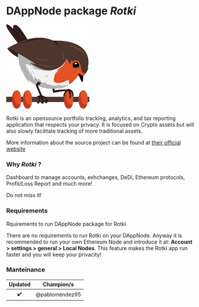<!-- :female_detective: Looking for a new champion -->

# DAppNode package _Rotki_

<!--DAppNode package logo (could be added with an hyperlink to a youtube video): -->

[![](rotki-avatar.png)](https://www.youtube.com/watch?v=GSTiKjnBaes)

<!--Brief introduction about the source project (official project definition is an option): -->

Rotki is an opensource portfolio tracking, analytics, and tax reporting application that respects your privacy. It is focused on Crypto assets but will also slowly facilitate tracking of more traditional assets.

More information about the source project can be found at [their official website](https://rotki.com/)

### Why _Rotki_ ?

<!--What can you do with this package?: -->

Dashboard to manage accounts, exhchanges, DeDi, Ethereum protocols, Profit/Loss Report and much more!

Do not miss it!

### Requirements

Rquirements to run DAppNode package for Rotki

<!--Requirements to run the dappnode package in a list: -->

There are no requirements to run Rotki on your DAppNode. Anyway it is recommended to run your own Ethereum Node and introduce it at: **Account > settings > general > Local Nodes**. This feature makes the Rotki app run faster and you will keep your privacity!

### Manteinance

<!--Table with champion/s mantainers, versions and update status -->
<!--UPDATED: :x: OR :heavy_check_mark: -->

|      Updated       |   Champion/s   |
| :----------------: | :------------: |
| :heavy_check_mark: | @pablomendez95 |
